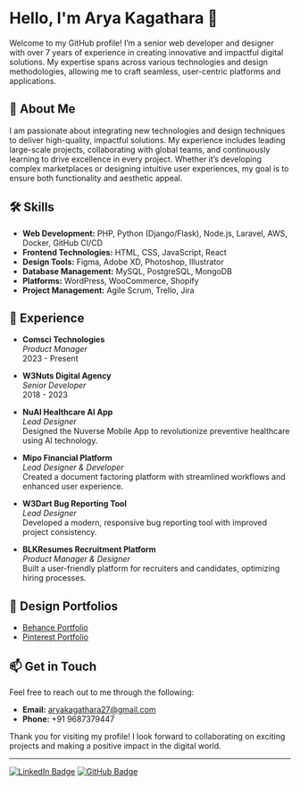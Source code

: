 # Hello, I'm Arya Kagathara 👋

Welcome to my GitHub profile! I’m a senior web developer and designer with over 7 years of experience in creating innovative and impactful digital solutions. My expertise spans across various technologies and design methodologies, allowing me to craft seamless, user-centric platforms and applications.

## 🌟 About Me

I am passionate about integrating new technologies and design techniques to deliver high-quality, impactful solutions. My experience includes leading large-scale projects, collaborating with global teams, and continuously learning to drive excellence in every project. Whether it’s developing complex marketplaces or designing intuitive user experiences, my goal is to ensure both functionality and aesthetic appeal.

## 🛠️ Skills

- **Web Development:** PHP, Python (Django/Flask), Node.js, Laravel, AWS, Docker, GitHub CI/CD
- **Frontend Technologies:** HTML, CSS, JavaScript, React
- **Design Tools:** Figma, Adobe XD, Photoshop, Illustrator
- **Database Management:** MySQL, PostgreSQL, MongoDB
- **Platforms:** WordPress, WooCommerce, Shopify
- **Project Management:** Agile Scrum, Trello, Jira

## 🚀 Experience

- **Comsci Technologies**  
  *Product Manager*  
  2023 - Present

- **W3Nuts Digital Agency**  
  *Senior Developer*  
  2018 - 2023

- **NuAI Healthcare AI App**  
  *Lead Designer*  
  Designed the Nuverse Mobile App to revolutionize preventive healthcare using AI technology.

- **Mipo Financial Platform**  
  *Lead Designer & Developer*  
  Created a document factoring platform with streamlined workflows and enhanced user experience.

- **W3Dart Bug Reporting Tool**  
  *Lead Designer*  
  Developed a modern, responsive bug reporting tool with improved project consistency.

- **BLKResumes Recruitment Platform**  
  *Product Manager & Designer*  
  Built a user-friendly platform for recruiters and candidates, optimizing hiring processes.

## 🎨 Design Portfolios

- [Behance Portfolio](https://www.behance.net/aryakagathara)
- [Pinterest Portfolio](https://www.pinterest.com/aryakagathara)

## 📫 Get in Touch

Feel free to reach out to me through the following:

- **Email:** [aryakagathara27@gmail.com](mailto:aryakagathara27@gmail.com)
- **Phone:** +91 9687379447

Thank you for visiting my profile! I look forward to collaborating on exciting projects and making a positive impact in the digital world.

---

[![LinkedIn Badge](https://img.shields.io/badge/-LinkedIn-0A66C2?style=flat-square&logo=LinkedIn&logoColor=white)](https://www.linkedin.com/in/aryakagathara/)
[![GitHub Badge](https://img.shields.io/badge/-GitHub-181717?style=flat-square&logo=GitHub&logoColor=white)](https://github.com/aryakagathara)
